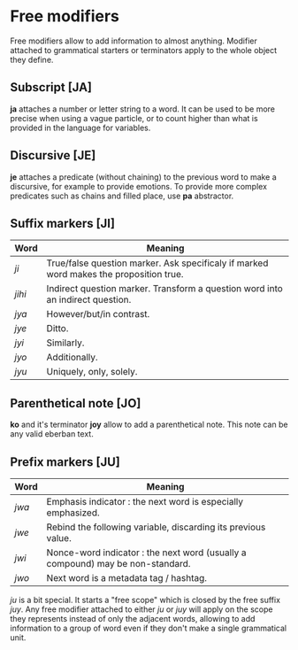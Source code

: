# Free modifiers

Free modifiers allow to add information to almost anything. Modifier attached to
grammatical starters or terminators apply to the whole object they define.

## Subscript [JA]

**ja** attaches a number or letter string to a word. It can be used to be more
precise when using a vague particle, or to count higher than what is provided in
the language for variables.

## Discursive [JE]

**je** attaches a predicate (without chaining) to the previous word to make a
discursive, for example to provide emotions. To provide more complex predicates
such as chains and filled place, use **pa** abstractor.

## Suffix markers [JI]

| Word   | Meaning                                                                                |
| ------ | -------------------------------------------------------------------------------------- |
| *ji*   | True/false question marker. Ask specificaly if marked word makes the proposition true. |
| *jihi* | Indirect question marker. Transform a question word into an indirect question.         |
| *jya*  | However/but/in contrast.                                                               |
| *jye*  | Ditto.                                                                                 |
| *jyi*  | Similarly.                                                                             |
| *jyo*  | Additionally.                                                                          |
| *jyu*  | Uniquely, only, solely.                                                                |

## Parenthetical note [JO]

**ko** and it's terminator **joy** allow to add a parenthetical note. This note
can be any valid eberban text.

## Prefix markers [JU]

| Word  | Meaning                                                                        |
| ----- | ------------------------------------------------------------------------------ |
| *jwa* | Emphasis indicator : the next word is especially emphasized.                   |
| *jwe* | Rebind the following variable, discarding its previous value.                  |
| *jwi* | Nonce-word indicator : the next word (usually a compound) may be non-standard. |
| *jwo* | Next word is a metadata tag / hashtag.                                         |

*ju* is a bit special. It starts a "free scope" which is closed by the free
suffix *juy*. Any free modifier attached to either *ju* or *juy* will apply on
the scope they represents instead of only the adjacent words, allowing to add
information to a group of word even if they don't make a single grammatical
unit.